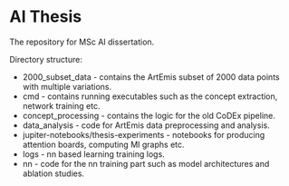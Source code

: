 # AI Thesis 

The repository for MSc AI dissertation.

Directory structure:

- 2000_subset_data - contains the ArtEmis subset of 2000 data points with multiple variations.
- cmd - contains running executables such as the concept extraction, network training etc.
- concept_processing - contains the logic for the old CoDEx pipeline.
- data_analysis - code for ArtEmis data preprocessing and analysis.
- jupiter-notebooks/thesis-experiments - notebooks for producing attention boards, computing MI graphs etc.
- logs - nn based learning training logs.
- nn - code for the nn training part such as model architectures and ablation studies.






